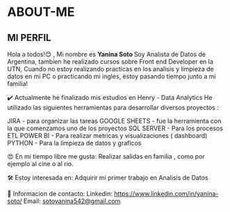 
# ABOUT-ME
<h2>MI PERFIL</h2>

Hola a todos!😊 , 
Mi nombre es <strong> Yanina Soto </strong>
Soy Analista de Datos de Argentina,
tambien he realizado cursos sobre Front end Developer en la UTN,
Cuando no estoy realizando practicas en los analisis y limpieza de datos en mi PC o practicando mi ingles,
estoy pasando tiempo junto a mi familia!

✔️ Actualmente he finalizado mis estudios en Henry - Data Analytics
He utilizado las siguientes herramientas para desarrollar diversos proyectos :

JIRA - para organizar las tareas
GOOGLE SHEETS - fue la herramienta con la que comenzamos uno de los proyectos
SQL SERVER - Para los procesos ETL
POWER BI - Para realizar metricas y visualizaciones ( dashboard)
PYTHON - Para la limpieza de datos y graficos

😍 En mi tiempo libre me gusta:
Realizar salidas en familia , como por ejemplo al cine o al rio.


🛠 Estoy interesada en:
Adquirir mi primer trabajo en Analisis de Datos

📲  Informacion de contacto:
Linkedin: https://www.linkedin.com/in/yanina-soto/
Email: sotoyanina542@gmail.com
